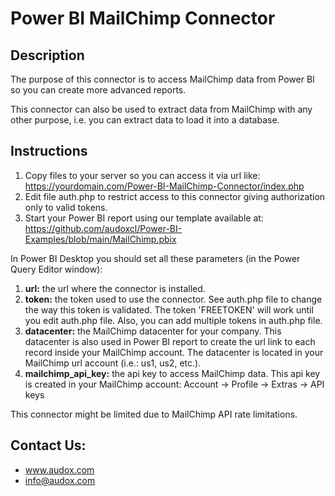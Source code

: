 # Power BI MailChimp Connector

## Description

The purpose of this connector is to access MailChimp data from Power BI so you can create more advanced reports.

This connector can also be used to extract data from MailChimp with any other purpose, i.e. you can extract data to load it into a database.

## Instructions

1. Copy files to your server so you can access it via url like:
https://yourdomain.com/Power-BI-MailChimp-Connector/index.php
2. Edit file auth.php to restrict access to this connector giving authorization only to valid tokens.
3. Start your Power BI report using our template available at:
https://github.com/audoxcl/Power-BI-Examples/blob/main/MailChimp.pbix

In Power BI Desktop you should set all these parameters (in the Power Query Editor window):

1. **url:** the url where the connector is installed.
2. **token:** the token used to use the connector. See auth.php file to change the way this token is validated. The token 'FREETOKEN' will work until you edit auth.php file. Also, you can add multiple tokens in auth.php file.
3. **datacenter:** the MailChimp datacenter for your company. This datacenter is also used in Power BI report to create the url link to each record inside your MailChimp account. The datacenter is located in your MailChimp url account (i.e.: us1, us2, etc.).
4. **mailchimp_api_key:** the api key to access MailChimp data. This api key is created in your MailChimp account: Account -> Profile -> Extras -> API keys

This connector might be limited due to MailChimp API rate limitations.

## Contact Us:

- www.audox.com
- info@audox.com